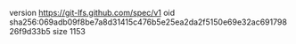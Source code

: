 version https://git-lfs.github.com/spec/v1
oid sha256:069adb09f8be7a8d31415c476b5e25ea2da2f5150e69e32ac69179826f9d33b5
size 1153
